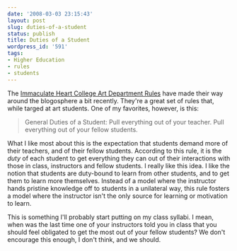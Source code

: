 ```yaml
---
date: '2008-03-03 23:15:43'
layout: post
slug: duties-of-a-student
status: publish
title: Duties of a Student
wordpress_id: '591'
tags:
- Higher Education
- rules
- students
---
```


The [Immaculate Heart College Art Department Rules](http://hi-and-low.typepad.com/my_weblog/2008/01/a-new-year.html) have made their way around the blogosphere a bit recently. They're a great set of rules that, while targed at art students. One of my favorites, however, is this:




> 

> 
> General Duties of a Student: Pull everything out of your teacher. Pull everything out of your fellow students.
> 
> 





What I like most about this is the expectation that students demand more of their teachers, and of their fellow students. According to this rule, it is the _duty_ of each student to get everything they can out of their interactions with those in class, instructors and fellow students. I really like this idea. I like the notion that students are duty-bound to learn from other students, and to get them to learn more themselves. Instead of a model where the instructor hands pristine knowledge off to students in a unilateral way, this rule fosters a model where the instructor isn't the only source for learning or motivation to learn.




This is something I'll probably start putting on my class syllabi. I mean, when was the last time one of your instructors told you in class that you should feel obligated to get the most out of your fellow students? We don't encourage this enough, I don't think, and we should.
